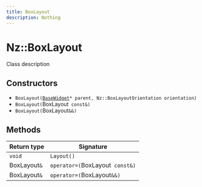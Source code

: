 ```yaml
---
title: BoxLayout
description: Nothing
---
```


# Nz::BoxLayout

Class description

## Constructors

- `BoxLayout(`[`BaseWidget`](documentation/generated/Widgets/BaseWidget.md)`* parent, Nz::BoxLayoutOrientation orientation)`
- `BoxLayout(`BoxLayout` const&)`
- `BoxLayout(`BoxLayout`&&)`

## Methods

| Return type | Signature |
| ----------- | --------- |
| `void` | `Layout()` |
| BoxLayout`&` | `operator=(`BoxLayout` const&)` |
| BoxLayout`&` | `operator=(`BoxLayout`&&)` |
